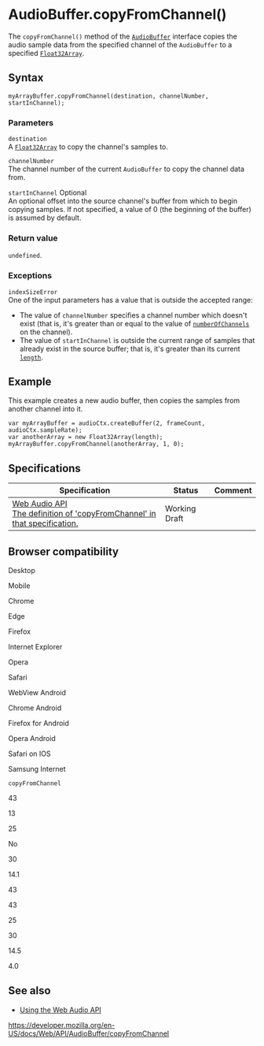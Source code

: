 # AudioBuffer.copyFromChannel()

The `copyFromChannel()` method of the [`AudioBuffer`](../audiobuffer) interface copies the audio sample data from the specified channel of the `AudioBuffer` to a specified [`Float32Array`](https://developer.mozilla.org/en-US/docs/Web/JavaScript/Reference/Global_Objects/Float32Array).

## Syntax

    myArrayBuffer.copyFromChannel(destination, channelNumber, startInChannel);

### Parameters

`destination`  
A [`Float32Array`](https://developer.mozilla.org/en-US/docs/Web/JavaScript/Reference/Global_Objects/Float32Array) to copy the channel's samples to.

`channelNumber`  
The channel number of the current `AudioBuffer` to copy the channel data from.

`startInChannel` <span class="badge inline optional">Optional</span>  
An optional offset into the source channel's buffer from which to begin copying samples. If not specified, a value of 0 (the beginning of the buffer) is assumed by default.

### Return value

`undefined`.

### Exceptions

`indexSizeError`  
One of the input parameters has a value that is outside the accepted range:

- The value of `channelNumber` specifies a channel number which doesn't exist (that is, it's greater than or equal to the value of [`numberOfChannels`](numberofchannels) on the channel).
- The value of `startInChannel` is outside the current range of samples that already exist in the source buffer; that is, it's greater than its current [`length`](length).

## Example

This example creates a new audio buffer, then copies the samples from another channel into it.

    var myArrayBuffer = audioCtx.createBuffer(2, frameCount, audioCtx.sampleRate);
    var anotherArray = new Float32Array(length);
    myArrayBuffer.copyFromChannel(anotherArray, 1, 0);

## Specifications

<table><thead><tr class="header"><th>Specification</th><th>Status</th><th>Comment</th></tr></thead><tbody><tr class="odd"><td><a href="https://webaudio.github.io/web-audio-api/#dom-audiobuffer-copyfromchannel">Web Audio API<br />
<span class="small">The definition of 'copyFromChannel' in that specification.</span></a></td><td><span class="spec-wd">Working Draft</span></td><td></td></tr></tbody></table>

## Browser compatibility

Desktop

Mobile

Chrome

Edge

Firefox

Internet Explorer

Opera

Safari

WebView Android

Chrome Android

Firefox for Android

Opera Android

Safari on IOS

Samsung Internet

`copyFromChannel`

43

13

25

No

30

14.1

43

43

25

30

14.5

4.0

## See also

- [Using the Web Audio API](../web_audio_api/using_web_audio_api)

<a href="https://developer.mozilla.org/en-US/docs/Web/API/AudioBuffer/copyFromChannel" class="_attribution-link">https://developer.mozilla.org/en-US/docs/Web/API/AudioBuffer/copyFromChannel</a>
